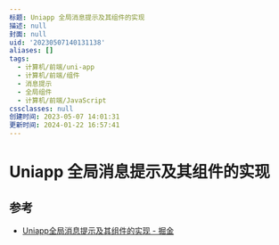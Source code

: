 ```yaml
---
标题: Uniapp 全局消息提示及其组件的实现
描述: null
封面: null
uid: '20230507140131138'
aliases: []
tags:
  - 计算机/前端/uni-app
  - 计算机/前端/组件
  - 消息提示
  - 全局组件
  - 计算机/前端/JavaScript
cssclasses: null
创建时间: 2023-05-07 14:01:31
更新时间: 2024-01-22 16:57:41
---
```


# Uniapp 全局消息提示及其组件的实现

## 参考

- [Uniapp全局消息提示及其组件的实现 - 掘金](https://juejin.cn/post/7107442847422349326)

